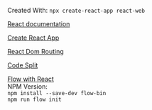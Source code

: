 
Created With: `npx create-react-app react-web`

[React documentation](https://reactjs.org/docs/hello-world.html)

[Create React App](https://facebook.github.io/create-react-app/docs/getting-started)

[React Dom Routing](https://reacttraining.com/react-router/web/guides/quick-start)

[Code Split](https://serverless-stack.com/chapters/code-splitting-in-create-react-app.html)

[Flow with React](https://flow.org/en/docs/tools/create-react-app/)  
NPM Version:  
`npm install --save-dev flow-bin`  
`npm run flow init`

